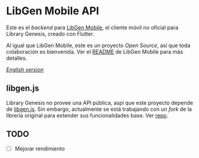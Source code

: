 # LibGen Mobile API

Este es el *backend* para [LibGen Mobile](https://github.com/manuelvargastapia/libgen_mobile_app/tree/master), el cliente móvil no oficial para Library Genesis, creado con Flutter.

Al igual que LibGen Mobile, este es un proyecto *Open Source*, así que toda colaboración es bienvenida. Ver el [README](https://github.com/manuelvargastapia/libgen_mobile_app/blob/master/README.es.md) de LibGen Mobile para más detalles.

[*English version*](README.md)

## libgen.js

Library Genesis no provee una API pública, aspí que este proyecto depende de [libgen.js](https://www.npmjs.com/package/libgen#usage-searching). Sin embargo, actualmente se está trabajando con un *fork* de la librería original para extender sus funcionalidades base. Ver [repo](https://github.com/manuelvargastapia/libgen.js/tree/filter_by_fields).

## TODO

- [ ] Mejorar rendimiento
